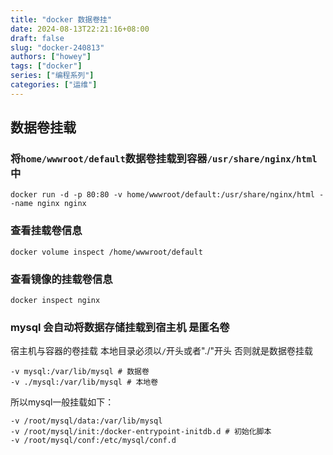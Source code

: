 ```yaml
---
title: "docker 数据卷挂"
date: 2024-08-13T22:21:16+08:00
draft: false
slug: "docker-240813"
authors: ["howey"]
tags: ["docker"]
series: ["编程系列"]
categories: ["运维"]
---
```

## 数据卷挂载
### 将`home/wwwroot/default`数据卷挂载到容器`/usr/share/nginx/html`中

`docker run -d -p 80:80 -v home/wwwroot/default:/usr/share/nginx/html --name nginx nginx`

### 查看挂载卷信息
`docker volume inspect /home/wwwroot/default`

### 查看镜像的挂载卷信息
`docker inspect nginx`

### mysql 会自动将数据存储挂载到宿主机 是匿名卷

宿主机与容器的卷挂载
本地目录必须以`/`开头或者"./"开头 否则就是数据卷挂载
```
-v mysql:/var/lib/mysql # 数据卷
-v ./mysql:/var/lib/mysql # 本地卷
```
所以mysql一般挂载如下：
```
-v /root/mysql/data:/var/lib/mysql
-v /root/mysql/init:/docker-entrypoint-initdb.d # 初始化脚本
-v /root/mysql/conf:/etc/mysql/conf.d 
```
